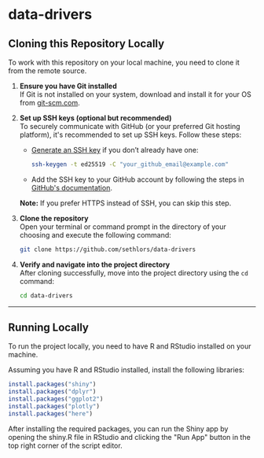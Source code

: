 # data-drivers

## Cloning this Repository Locally

To work with this repository on your local machine, you need to clone it from the remote source.

1. **Ensure you have Git installed**  
   If Git is not installed on your system, download and install it for your OS from [git-scm.com](https://git-scm.com/).

2. **Set up SSH keys (optional but recommended)**  
   To securely communicate with GitHub (or your preferred Git hosting platform), it's recommended to set up SSH keys.
   Follow these steps:

    - [Generate an SSH key](https://docs.github.com/en/authentication/connecting-to-github-with-ssh/generating-a-new-ssh-key-and-adding-it-to-the-ssh-agent)
      if you don’t already have one:
      ```bash
      ssh-keygen -t ed25519 -C "your_github_email@example.com"
      ```
    - Add the SSH key to your GitHub account by following the steps
      in [GitHub's documentation](https://docs.github.com/en/authentication/connecting-to-github-with-ssh/adding-a-new-ssh-key-to-your-github-account).

   **Note:** If you prefer HTTPS instead of SSH, you can skip this step.

3. **Clone the repository**  
   Open your terminal or command prompt in the directory of your choosing and execute the following command:

   ```bash
   git clone https://github.com/sethlors/data-drivers
   ```

4. **Verify and navigate into the project directory**  
   After cloning successfully, move into the project directory using the `cd` command:

   ```bash
   cd data-drivers
   ```

---

## Running Locally

To run the project locally, you need to have R and RStudio installed on your machine.

Assuming you have R and RStudio installed, install the following libraries:

```r
install.packages("shiny")
install.packages("dplyr")
install.packages("ggplot2")
install.packages("plotly")
install.packages("here")
```

After installing the required packages, you can run the Shiny app by opening the shiny.R file in RStudio and clicking
the "Run App" button in the top right corner of the script editor. 
